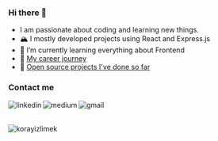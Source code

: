 ### Hi there 👋

<!--
**korayizlimek/korayizlimek** is a ✨ _special_ ✨ repository because its `README.md` (this file) appears on your GitHub profile.
-->
- I am passionate about coding and learning new things.
- 🏔️ I mostly developed projects using React and Express.js
- 🌱 I’m currently learning everything about Frontend
- 📑 [My career journey](https://www.linkedin.com/in/korayizlimek/) 
- 🚀 [Open source projects I've done so far](https://github.com/korayizlimek?tab=repositories)
  

<h3>Contact me</h3>

[<img align="left" alt="linkedin" src="https://img.shields.io/badge/linkedin-%230077B5.svg?&style=for-the-badge&logo=linkedin&logoColor=white" />][linkedin]
[<img align="left" alt="medium" src="https://img.shields.io/badge/medium-%2312100E.svg?&style=for-the-badge&logo=medium&logoColor=white" />][medium]
[<img align="left" alt="gmail" src="https://img.shields.io/badge/Gmail-D14836?style=for-the-badge&logo=gmail&logoColor=white" />][gmail]

[linkedin]: https://www.linkedin.com/in/korayizlimek/
[medium]: https://medium.com/@krykor.ay01
[gmail]: mailto:korayizlimek@gmail.com
<br />
 <br />
<p><img align="left" src="https://github-readme-stats.vercel.app/api/top-langs?username=korayizlimek&show_icons=true&theme=radical&locale=en&layout=compact" alt="korayizlimek" /></p>


